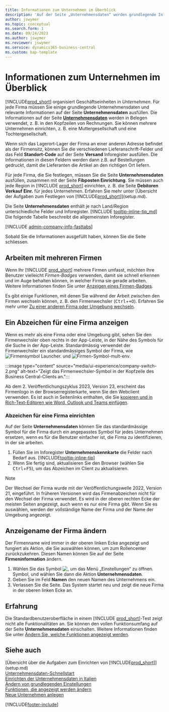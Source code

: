 ```yaml
---
title: Informationen zum Unternehmen im Überblick
description: 'Auf der Seite „Unternehmensdaten“ werden grundlegende Informationen für eine Geschäftseinheit angegeben, z. B. Name, Adressen und Versandinformationen.'
author: jswymer
ms.topic: conceptual
ms.search.form: 1
ms.date: 09/24/2023
ms.author: jswymer
ms.reviewer: jswymer
ms.service: dynamics365-business-central
ms.custom: bap-template
---
```


# <a name="company-information-overview"></a>Informationen zum Unternehmen im Überblick

[!INCLUDE[prod_short](includes/prod_short.md)] organisiert Geschäftseinheiten in *Unternehmen*. Für jede Firma müssen Sie einige grundlegende Unternehmensdaten und relevante Informationen auf der Seite **Unternehmensdaten** ausfüllen. Die Informationen auf der Seite [**Unternehmensdaten**](https://businesscentral.dynamics.com/?page=1) werden in Belegen verwendet, z. B. in den Kopfzeilen von Rechnungen. Sie können mehrere Unternehmen einrichten, z. B. eine Muttergesellschaft und eine Tochtergesellschaft.  

Wenn sich das Lagerort-Lager der Firma an einer anderen Adresse befindet als der Firmensitz, können Sie die verschiedenen Lieferanschrift-Felder und das Feld **Standort-Code** auf der Seite **Versand** Inforegister ausfüllen. Die Informationen in diesen Feldern werden dann z.B. auf Bestellungen gedruckt, damit die Lieferanten die Artikel an den richtigen Ort liefern.  

Für jede Firma, die Sie festlegen, müssen Sie die Seite **Unternehmensdaten** ausfüllen, zusammen mit der Seite **Fibposten Einrichtung**. Sie müssen auch jede Region in [!INCLUDE [prod_short](includes/prod_short.md)] einrichten, z. B. die Seite **Debitoren Verkauf Einr.** für jedes Unternehmen. Erfahren Sie mehr unter [Übersicht der Aufgaben zum Festlegen von [!INCLUDE[prod_short](includes/prod_short.md)]](setup.md).  

Die Seite **Unternehmensdaten** enthält je nach Land/Region unterschiedliche Felder und Inforegister. [!INCLUDE [tooltip-inline-tip_md](includes/tooltip-inline-tip_md.md)] Die folgende Tabelle beschreibt die allgemeinsten Inforegister.

[!INCLUDE [admin-company-info-fasttabs](includes/admin-company-info-fasttabs.md)]

Sobald Sie die Informationen ausgefüllt haben, können Sie die Seite schliessen.  

## <a name="working-with-multiple-companies"></a>Arbeiten mit mehreren Firmen

Wenn Ihr [!INCLUDE [prod_short](includes/prod_short.md)] mehrere Firmen umfasst, möchten Ihre Benutzer vielleicht *Firmen-Badges* verwenden, damit sie schnell erkennen und im Auge behalten können, in welcher Firma sie gerade arbeiten. Weitere Informationen finden Sie unter [Anzeigen eines Firmen-Badges](#badge).

Es gibt einige Funktionen, mit denen Sie während der Arbeit zwischen den Firmen wechseln können, z. B. den Firmenwechsler (<kbd>Ctrl</kbd>+<kbd>+O</kbd>). Erfahren Sie mehr unter [Zu einer anderen Firma oder Umgebung wechseln](ui-organization-switch.md).

## <a name="display-a-company-badge"></a><a name="badge"></a>Ein Abzeichen für eine Firma anzeigen

Wenn es mehr als eine Firma oder eine Umgebung gibt, sehen Sie den Firmenwechsler oben rechts in der App-Leiste, in der Nähe des Symbols für die Suche in der App-Leiste. Standardmässig verwendet der Firmenwechsler ein standardmässiges Symbol der Firma, wie ![Firmensymbol Launcher.](media/ui-experience/company-icon.png "Zeigt das Symbol für den Wechsel der Firma an, das verwendet wird, wenn es nur eine Umgebung gibt") und ![Firmen-Symbol-mult-env](media/ui-experience/company-icon-multi-env.png "Zeigt das Symbol für den Wechsler der Firma an, wenn es mehrere Umgebungen gibt").

:::image type="content" source="media/ui-experience/company-switch-2.png" alt-text="Zeigt das Firmenwechsler-Symbol in der Kopfzeile des Business Central-Clients an.":::  

Ab dem 2. Veröffentlichungszyklus 2023, Version 23, erscheint das Firmenlogo in der Browserregisterkarte, wenn Sie den Webclient verwenden. Es ist auch in Seitenlinks enthalten, die Sie [kopieren und in Rich-Text-Editoren wie Word, Outlook und Teams einfügen](across-share-data-features.md#copying-a-link).
 
### <a name="set-the-company-badge"></a>Abzeichen für eine Firma einrichten

Auf der Seite **Unternehmensdaten** können Sie das standardmässige Symbol für die Firma durch ein angepasstes Symbol für jedes Unternehmen ersetzen, wenn es für die Benutzer einfacher ist, die Firma zu identifizieren, in der sie arbeiten.

1. Füllen Sie im Inforegister **Unternehmenskennkarte** die Felder nach Bedarf aus. [!INCLUDE[tooltip-inline-tip](includes/tooltip-inline-tip_md.md)]
2. Wenn Sie fertig sind, aktualisieren Sie den Browser (wählen Sie <kbd>Ctrl</kbd>+<kbd>F5</kbd>), um das Abzeichen im Client zu aktualisieren.  

> [!NOTE]
> Der Wechsel der Firma wurde mit der Veröffentlichungswelle 2022, Version 21, eingeführt. In früheren Versionen wird das Firmenabzeichen nicht für den Wechsel der Firma verwendet. Es wird in der oberen rechten Ecke der meisten Seiten angezeigt, auch wenn es nur eine Firma gibt. Wenn Sie es auswählen, werden der vollständige Name der Firma und der Name der Umgebung angezeigt.

## <a name="change-company-display-name"></a>Anzeigename der Firma ändern

Der Firmenname wird immer in der oberen linken Ecke angezeigt und fungiert als Aktion, die Sie auswählen können, um zum Rollencenter zurückzukehren. Diesen Namen können Sie auf der Seite **Firmeninformation** ändern.

1. Wählen Sie das Symbol ![, um das Menü „Einstellungen“ zu öffnen.](media/ui-experience/settings_icon_small.png) Symbol, und wählen Sie dann die Aktion **Unternehmensdaten**.
2. Geben Sie im Feld **Namen** den neuen Namen des Unternehmens ein.
3. Verlassen Sie die Seite. Das System startet neu und zeigt die neue Firma in der oberen linken Ecke an.

## <a name="experience"></a>Erfahrung

Die Standardbenutzeroberfläche in einem [!INCLUDE [prod_short](includes/prod_short.md)]-Test zeigt nicht alle Funktionalitäten an. Sie können den vollen Funktionsumfang auf der Seite **Unternehmensdaten** einschalten. Weitere Informationen finden Sie unter [Ändern Sie, welche Funktionen angezeigt werden](ui-experiences.md).  

## <a name="see-also"></a>Siehe auch

[Übersicht über die Aufgaben zum Einrichten von [!INCLUDE[prod_short](includes/prod_short.md)]](setup.md)  
[Unternehmensdaten-Schnellstart](quick-start-company-information.md)  
[Einrichten der Unternehmensdaten in Italien](LocalFunctionality/Italy/how-to-set-up-company-information.md)  
[Ändern von grundlegenden Einstellungen](ui-change-basic-settings.md)  
[Funktionen, die angezeigt werden ändern](ui-experiences.md)  
[Neue Unternehmen anlegen](about-new-company.md)  

[!INCLUDE[footer-include](includes/footer-banner.md)]
